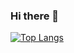 ### Hi there 👋


[![Top Langs](https://github-readme-stats.vercel.app/api/top-langs/?username=anuraghazra&layout=compact)](https://github.com/Cor4zon/github-readme-stats)
